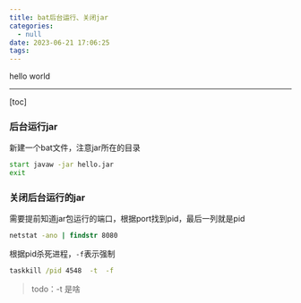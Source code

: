 ```yaml
---
title: bat后台运行、关闭jar
categories:
  - null
date: 2023-06-21 17:06:25
tags:
---
```


hello world

---

[toc]

### 后台运行jar

新建一个bat文件，注意jar所在的目录

```cmd
start javaw -jar hello.jar
exit
```

### 关闭后台运行的jar

需要提前知道jar包运行的端口，根据port找到pid，最后一列就是pid

```cmd
netstat -ano | findstr 8080
```

根据pid杀死进程，`-f`表示强制

```cmd
taskkill /pid 4548  -t  -f
```

> todo：-t 是啥